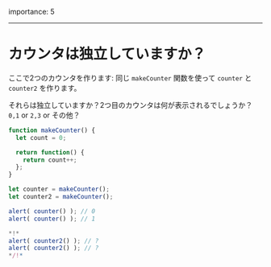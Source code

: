 importance: 5

---

# カウンタは独立していますか？

ここで2つのカウンタを作ります: 同じ `makeCounter` 関数を使って `counter` と `counter2` を作ります。

それらは独立していますか？2つ目のカウンタは何が表示されるでしょうか？ `0,1` or `2,3` or その他？

```js
function makeCounter() {
  let count = 0;

  return function() {
    return count++;
  };
}

let counter = makeCounter();
let counter2 = makeCounter();

alert( counter() ); // 0
alert( counter() ); // 1

*!*
alert( counter2() ); // ?
alert( counter2() ); // ?
*/!*
```
